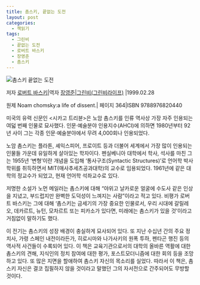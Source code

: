 ```yaml
---
title: 촘스키, 끝없는 도전
layout: post
categories:
  - 책읽기
tags:
  - 그린비
  - 끝없는 도전
  - 로버트 바스키
  - 장영준
  - 촘스키
---
```

![촘스키 끝없는 도전][1]

저자 [로버트 바스키][2]|역자 [장영준][3]|[그린비(그린비라이프)][4] |1999.02.28

원제 Noam chomsky:a life of dissent.| 페이지 364|ISBN 9788976820440

미국의 유력 신문인 <시카고 트리뷴>은 노암 촘스키를 인류 역사상 가장 자주 인용되는 여덟 번째 인물로 묘사했다. 인문·예술분야 인용지수(AHCI)에 의하면 1980년부터 92년 사이 그는 각종 인문·예술분야에서 무려 4,000회나 인용되었다.

노암 촘스키는 플라톤, 셰익스피어, 프로이트 등과 더불어 세계에서 가장 많이 인용되는 인물들 가운데 유일하게 살아있는 학자이다. 펜실베니아 대학에서 학사, 석사를 마친 그는 1955년 ‘변형’이란 개념을 도입해 ‘통사구조(Syntactic Structures)’로 언어학 박사학위를 취득하면서 MIT(매사추세츠공과대학)의 교수로 임용되었다. 1961년에 같은 대학의 정교수가 되었고, 현재 언어학 석좌교수로 있다.

저명한 소설가 노먼 메일러는 촘스키에 대해 “야위고 날카로운 얼굴에 수도사 같은 인상을 지녔고, 부드럽지만 완벽한 도덕성이 느껴지는 사람”이라고 적고 있다. 비평가 로버트 바스키는 그에 대해 ‘촘스키는 금세기의 가장 중요한 인물로서, 우리 시대에 갈릴레오, 데카르트, 뉴턴, 모차르트 또는 피카소가 있다면, 미래에는 촘스키가 있을 것’이라고 거침없이 말하기도 했다.

이 전기는 촘스키의 성장 배경이 충실하게 묘사되어 있다. 또 지난 수십년 간의 주요 정치사, 가령 스페인 내전이라든가, 히로시마와 나가사키의 원폭 투하, 펜타곤 행진 등의 역사적 사건들이 수록되어 있다. 이 책은 교육기관으로서의 대학의 올바른 역활에 대한 촘스키의 견해, 지식인의 정치 참여에 대한 평가, 포스트모더니즘에 대한 회의 등을 조망하고 있다. 또 많은 지면을 할애하여 촘스키 자신의 목소리를 실었다. 따라서 이 책은, 촘스키 자신은 결코 집필하지 않을 것이라고 말했던 그의 자서전으로 간주되어도 무방할 것이다.


 [1]: http://book.daum-img.net/R155x225/KOR9788976820440?moddttm=20140610071209
 [2]: http://book.naver.com/search/search.nhn?query=%EB%A1%9C%EB%B2%84%ED%8A%B8+%EB%B0%94%EC%8A%A4%ED%82%A4&frameFilterType=1&frameFilterValue=25673
 [3]: http://book.naver.com/search/search.nhn?query=%EC%9E%A5%EC%98%81%EC%A4%80&frameFilterType=1&frameFilterValue=8459
 [4]: http://book.naver.com/search/search.nhn?filterType=7&query=%EA%B7%B8%EB%A6%B0%EB%B9%84%28%EA%B7%B8%EB%A6%B0%EB%B9%84%EB%9D%BC%EC%9D%B4%ED%94%84%29